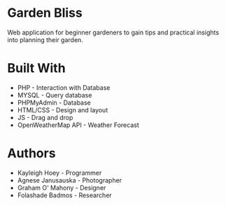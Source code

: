 # Garden Bliss   
Web application for beginner gardeners to gain tips and practical insights into planning their garden.

# Built With
- PHP - Interaction with Database
- MYSQL - Query database
- PHPMyAdmin - Database
- HTML/CSS - Design and layout
- JS - Drag and drop
- OpenWeatherMap API - Weather Forecast


# Authors
- Kayleigh Hoey - Programmer
- Agnese Janusauska - Photographer
- Graham O' Mahony - Designer 
- Folashade Badmos - Researcher
